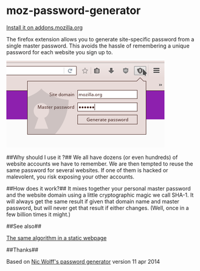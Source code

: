 moz-password-generator
==================

[Install it on addons.mozilla.org](https://addons.mozilla.org/fr/firefox/addon/domain-password-generator/)

The firefox extension allows you to generate site-specific password from a single master password. This avoids the hassle of remembering a unique password for each website you sign up to.

![Screenshot](https://raw.githubusercontent.com/xvello/moz-password-generator/master/screenshot.png)

##Why should I use it ?##
We all have dozens (or even hundreds) of website accounts we have to remember. We are then tempted to reuse the same password for several websites. If one of them is hacked or malevolent, you risk exposing your other accounts.

##How does it work?##
It mixes  together your personal master password and the website domain using a little cryptographic magic we call SHA-1. It will always get the same result if given that domain name and master password, but will never get that result if either changes. (Well, once in a few billion times it might.)

##See also##

[The same algorithm in a static webpage](https://github.com/xvello/password-generator)

##Thanks##

Based on [Nic Wolff's password generator](http://angel.net/~nic/passwd.current.html) version 11 apr 2014
